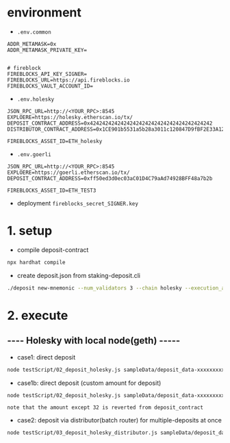 # environment


- `.env.common`

```
ADDR_METAMASK=0x
ADDR_METAMASK_PRIVATE_KEY=


# fireblock
FIREBLOCKS_API_KEY_SIGNER=
FIREBLOCKS_URL=https://api.fireblocks.io
FIREBLOCKS_VAULT_ACCOUNT_ID=
```


- `.env.holesky`

```
JSON_RPC_URL=http://<YOUR_RPC>:8545
EXPLOERE=https://holesky.etherscan.io/tx/
DEPOSIT_CONTRACT_ADDRESS=0x4242424242424242424242424242424242424242
DISTRIBUTOR_CONTRACT_ADDRESS=0x1CE901b5531a5b28a3011c120847D9fBF2E33A12

FIREBLOCKS_ASSET_ID=ETH_holesky
```


- `.env.goerli`

```
JSON_RPC_URL=http://<YOUR_RPC>:8545
EXPLOERE=https://goerli.etherscan.io/tx/
DEPOSIT_CONTRACT_ADDRESS=0xff50ed3d0ec03aC01D4C79aAd74928BFF48a7b2b

FIREBLOCKS_ASSET_ID=ETH_TEST3
```


- deployment `fireblocks_secret_SIGNER.key`





# 1. setup

- compile deposit-contract

```bash
npx hardhat compile
```

- create deposit.json from staking-deposit.cli


```bash
./deposit new-mnemonic --num_validators 3 --chain holesky --execution_address <YOUR_RECIPIENT_ADDRESS>
```





# 2. execute

## ---- Holesky with local node(geth) -----

- case1: direct deposit

```bash
node testScript/02_deposit_holesky.js sampleData/deposit_data-xxxxxxxxxxx.json
```

- case1b: direct deposit (custom amount for deposit)

```bash
node testScript/02_deposit_holesky.js sampleData/deposit_data-xxxxxxxxxxx.json <1~32>
```

`note that the amount except 32 is reverted from deposit_contract`



- case2: deposit via distributor(batch router) for multiple-deposits at once

```bash
node testScript/03_deposit_holesky_distributor.js sampleData/deposit_data-xxxxx.json 
```